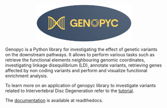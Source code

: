 <p align="center">
 <img src="https://github.com/freh-g/genopyc/blob/main/img/GenopycLogo.png?raw=true" width="60%" height="60%">
</p>
<!--[figure 1](https://github.com/freh-g/genopyc/blob/main/img/GenopycLogo.png?raw=true)-->


Genopyc is a Python  library for investigating the effect of genetic variants on the downstream pathways. It allows to perform various tasks such as retrieve the functional elements neighbouring genomic coordinates, investigating linkage disequilibrium (LD), annotate variants, retrieving genes affected by non coding variants and perform and visualize functional enrichment analysis.  


To learn more on an application of genopyc library to investigate variants related to Intervertebral Disc Degeneration refer to the [tutorial](https://github.com/freh-g/genopyc/blob/main/tutorials/Genopyc_tutorial_notebook.ipynb).


The [documentation](https://genopyc.readthedocs.io/en/latest/) is available at readthedocs.